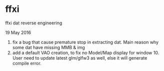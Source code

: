 # ffxi
ffxi dat reverse engineering

19 May 2016
1) fix a bug that cause premature stop in extracting dat.  Main reason why some dat have missing MMB & img
2) add a default VAO creation, to fix no Model/Map display for window 10.  User need to update latest glm/glfw3 as well, else it will generate compile error.
